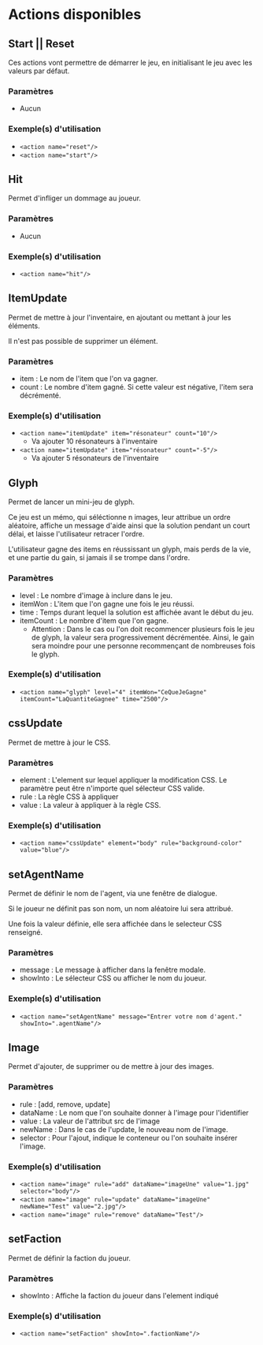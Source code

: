 # Actions disponibles 

## Start || Reset

Ces actions vont permettre de démarrer le jeu, en initialisant le jeu avec les valeurs par défaut.

### Paramètres

- Aucun

### Exemple(s) d'utilisation 

- `<action name="reset"/>`
- `<action name="start"/>`

## Hit

Permet d'infliger un dommage au joueur.

### Paramètres

- Aucun

### Exemple(s) d'utilisation

- `<action name="hit"/>`

## ItemUpdate

Permet de mettre à jour l'inventaire, en ajoutant ou mettant à jour les éléments.

Il n'est pas possible de supprimer un élément.

### Paramètres

- item : Le nom de l'item que l'on va gagner.
- count : Le nombre d'item gagné. Si cette valeur est négative, l'item sera décrémenté.

### Exemple(s) d'utilisation

- `<action name="itemUpdate" item="résonateur" count="10"/>` 
    - Va ajouter 10 résonateurs à l'inventaire
- `<action name="itemUpdate" item="résonateur" count="-5"/>`
    - Va ajouter 5 résonateurs de l'inventaire
    
## Glyph

Permet de lancer un mini-jeu de glyph.

Ce jeu est un mémo, qui séléctionne n images, leur attribue un ordre aléatoire, affiche un message d'aide ainsi que la solution pendant un court délai,
et laisse l'utilisateur retracer l'ordre.

L'utilisateur gagne des items en réussissant un glyph, mais perds de la vie, et une partie du gain, si jamais il se trompe dans l'ordre.

### Paramètres

- level : Le nombre d'image à inclure dans le jeu.
- itemWon : L'item que l'on gagne une fois le jeu réussi.
- time : Temps durant lequel la solution est affichée avant le début du jeu.
- itemCount : Le nombre d'item que l'on gagne. 
    - Attention : Dans le cas ou l'on doit recommencer plusieurs fois le jeu de glyph, la valeur sera progressivement décrémentée. Ainsi, le gain sera moindre pour une personne recommençant de nombreuses fois le glyph.

### Exemple(s) d'utilisation

- `<action name="glyph" level="4" itemWon="CeQueJeGagne" itemCount="LaQuantiteGagnee" time="2500"/>`

## cssUpdate

Permet de mettre à jour le CSS. 

### Paramètres

- element : L'element sur lequel appliquer la modification CSS. Le paramètre peut être n'importe quel sélecteur CSS valide.
- rule : La règle CSS à appliquer
- value : La valeur à appliquer à la règle CSS.

### Exemple(s) d'utilisation

- `<action name="cssUpdate" element="body" rule="background-color" value="blue"/>`

## setAgentName

Permet de définir le nom de l'agent, via une fenêtre de dialogue. 

Si le joueur ne définit pas son nom, un nom aléatoire lui sera attribué.
 
Une fois la valeur définie, elle sera affichée dans le selecteur CSS renseigné.

### Paramètres

- message : Le message à afficher dans la fenêtre modale.
- showInto : Le sélecteur CSS ou afficher le nom du joueur.

### Exemple(s) d'utilisation

- `<action name="setAgentName" message="Entrer votre nom d'agent." showInto=".agentName"/>`

## Image

Permet d'ajouter, de supprimer ou de mettre à jour des images.


### Paramètres

- rule : [add, remove, update]
- dataName : Le nom que l'on souhaite donner à l'image pour l'identifier
- value : La valeur de l'attribut src de l'image
- newName : Dans le cas de l'update, le nouveau nom de l'image.
- selector : Pour l'ajout, indique le conteneur ou l'on souhaite insérer l'image.

### Exemple(s) d'utilisation

- `<action name="image" rule="add" dataName="imageUne" value="1.jpg" selector="body"/>`
- `<action name="image" rule="update" dataName="imageUne" newName="Test" value="2.jpg"/>`
- `<action name="image" rule="remove" dataName="Test"/>`

## setFaction

Permet de définir la faction du joueur.

### Paramètres

- showInto : Affiche la faction du joueur dans l'element indiqué

### Exemple(s) d'utilisation

- `<action name="setFaction" showInto=".factionName"/>`

